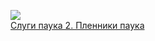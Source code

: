 ![](/books/sf_fantasy/Морис%20Делез/Слуги%20паука%202.%20Пленники%20паука.jpg)  
[Слуги паука 2. Пленники паука](/books/sf_fantasy/Морис%20Делез/Слуги%20паука%202.%20Пленники%20паука)